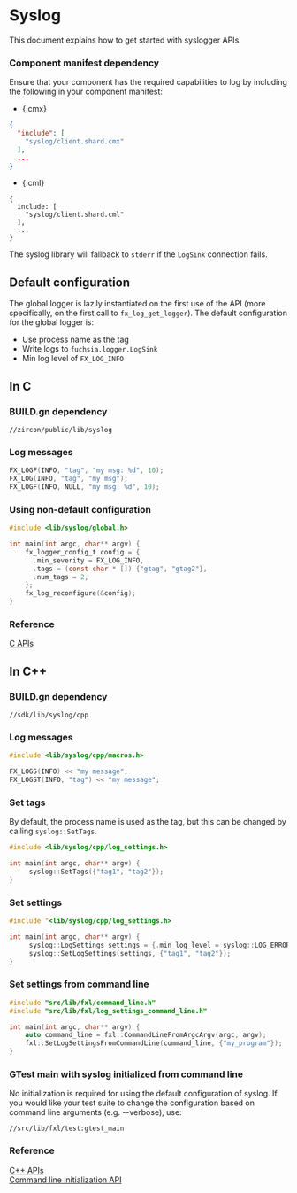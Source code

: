 # Syslog

This document explains how to get started with syslogger APIs.

### Component manifest dependency

Ensure that your component has the required capabilities to log by including the
following in your component manifest:

   * {.cmx}

   ```json
   {
     "include": [
       "syslog/client.shard.cmx"
     ],
     ...
   }
   ```

   * {.cml}

   ```json5
   {
     include: [
       "syslog/client.shard.cml"
     ],
     ...
   }
   ```

The syslog library will fallback to `stderr` if the `LogSink` connection fails.

## Default configuration

The global logger is lazily instantiated on the first use of the API (more
specifically, on the first call to `fx_log_get_logger`). The default
configuration for the global logger is:

- Use process name as the tag
- Write logs to `fuchsia.logger.LogSink`
- Min log level of `FX_LOG_INFO`

## In C

### BUILD.gn dependency

```gn
//zircon/public/lib/syslog
```

### Log messages

```C
FX_LOGF(INFO, "tag", "my msg: %d", 10);
FX_LOG(INFO, "tag", "my msg");
FX_LOGF(INFO, NULL, "my msg: %d", 10);
```

### Using non-default configuration

```C
#include <lib/syslog/global.h>

int main(int argc, char** argv) {
    fx_logger_config_t config = {
      .min_severity = FX_LOG_INFO,
      .tags = (const char * []) {"gtag", "gtag2"},
      .num_tags = 2,
    };
    fx_log_reconfigure(&config);
}
```

### Reference

[C APIs](/zircon/system/ulib/syslog/include/lib/syslog/global.h)

## In C++

### BUILD.gn dependency

```gn
//sdk/lib/syslog/cpp
```

### Log messages

```C++
#include <lib/syslog/cpp/macros.h>

FX_LOGS(INFO) << "my message";
FX_LOGST(INFO, "tag") << "my message";
```

### Set tags

By default, the process name is used as the tag, but this can be changed by
calling `syslog::SetTags`.

```C++
#include <lib/syslog/cpp/log_settings.h>

int main(int argc, char** argv) {
     syslog::SetTags({"tag1", "tag2"});
}
```

### Set settings

```C++
#include "<lib/syslog/cpp/log_settings.h>

int main(int argc, char** argv) {
     syslog::LogSettings settings = {.min_log_level = syslog::LOG_ERROR};
     syslog::SetLogSettings(settings, {"tag1", "tag2"});
}
```

### Set settings from command line

```C++
#include "src/lib/fxl/command_line.h"
#include "src/lib/fxl/log_settings_command_line.h"

int main(int argc, char** argv) {
    auto command_line = fxl::CommandLineFromArgcArgv(argc, argv);
    fxl::SetLogSettingsFromCommandLine(command_line, {"my_program"});
}
```

### GTest main with syslog initialized from command line

No initialization is required for using the default configuration of
syslog. If you would like your test suite to change the configuration
based on command line arguments (e.g. --verbose), use:

```gn
//src/lib/fxl/test:gtest_main
```

### Reference

[C++ APIs](/sdk/lib/syslog/cpp/macros.h)
<br/>
[Command line initialization API](/src/lib/fxl/log_settings_command_line.h)
